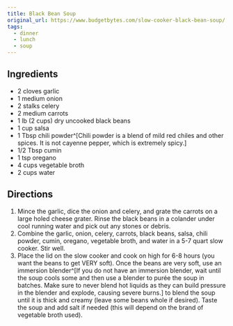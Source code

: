 ```yaml
---
title: Black Bean Soup
original_url: https://www.budgetbytes.com/slow-cooker-black-bean-soup/
tags:
  - dinner
  - lunch
  - soup
---
```


## Ingredients

* 2 cloves garlic
* 1 medium onion
* 2 stalks celery
* 2 medium carrots
* 1 lb (2 cups) dry uncooked black beans
* 1 cup salsa
* 1 Tbsp chili powder^[Chili powder is a blend of mild red chiles and other spices. It is not cayenne pepper, which is extremely spicy.]
* 1/2 Tbsp cumin
* 1 tsp oregano
* 4 cups vegetable broth
* 2 cups water
 
## Directions

1. Mince the garlic, dice the onion and celery, and grate the carrots on a large holed cheese grater. Rinse the black beans in a colander under cool running water and pick out any stones or debris.
1. Combine the garlic, onion, celery, carrots, black beans, salsa, chili powder, cumin, oregano, vegetable broth, and water in a 5-7 quart slow cooker. Stir well.
1. Place the lid on the slow cooker and cook on high for 6-8 hours (you want the beans to get VERY soft). Once the beans are very soft, use an immersion blender^[If you do not have an immersion blender, wait until the soup cools some and then use a blender to purée the soup in batches. Make sure to never blend hot liquids as they can build pressure in the blender and explode, causing severe burns.] to blend the soup until it is thick and creamy (leave some beans whole if desired). Taste the soup and add salt if needed (this will depend on the brand of vegetable broth used).

